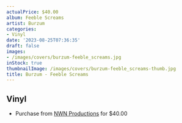 ```yaml
---
actualPrice: $40.00
album: Feeble Screams
artist: Burzum
categories:
- Vinyl
date: '2023-08-25T07:36:35'
draft: false
images:
- /images/covers/burzum-feeble_screams.jpg
inStock: true
thumbnailImage: /images/covers/burzum-feeble_screams-thumb.jpg
title: Burzum - Feeble Screams
---
```


## Vinyl
* Purchase from [NWN Productions](http://shop.nwnprod.com/index.php?route=product/product&path=76&product_id=38779&sort=pd.name&order=ASC) for $40.00
